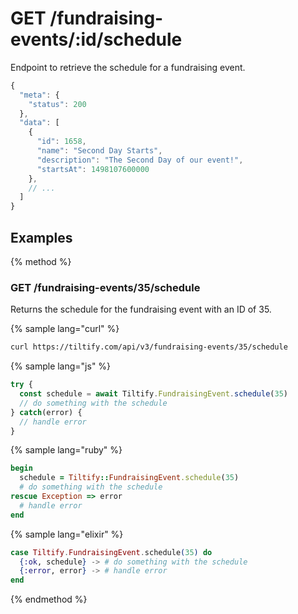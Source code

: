 # GET /fundraising-events/:id/schedule

Endpoint to retrieve the schedule for a fundraising event.

```js
{
  "meta": {
    "status": 200
  },
  "data": [
    {
      "id": 1658,
      "name": "Second Day Starts",
      "description": "The Second Day of our event!",
      "startsAt": 1498107600000
    },
    // ...
  ]
}
```

## Examples

{% method %}
### GET /fundraising-events/35/schedule
Returns the schedule for the fundraising event with an ID of 35.

{% sample lang="curl" %}
```bash
curl https://tiltify.com/api/v3/fundraising-events/35/schedule
```

{% sample lang="js" %}
```js
try {
  const schedule = await Tiltify.FundraisingEvent.schedule(35)
  // do something with the schedule
} catch(error) {
  // handle error
}
```

{% sample lang="ruby" %}
```ruby
begin
  schedule = Tiltify::FundraisingEvent.schedule(35)
  # do something with the schedule
rescue Exception => error
  # handle error
end
```

{% sample lang="elixir" %}
```elixir
case Tiltify.FundraisingEvent.schedule(35) do
  {:ok, schedule} -> # do something with the schedule
  {:error, error} -> # handle error
end
```

{% endmethod %}
